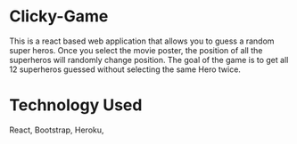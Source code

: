 # Clicky-Game

This is a react based web application that allows you to guess a random super heros. Once you select the movie poster, the position of all the superheros will randomly change position. The goal of the game is to get all 12 superheros guessed without selecting the same Hero twice.

# Technology Used
React,
Bootstrap,
Heroku,

